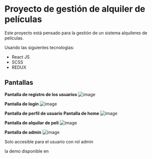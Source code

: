 # Proyecto de gestión de alquiler de películas  

Este proyecto está pensado para la gestión de un sistema alquileres de películas.

Usando las siguientes tecnologías:

- React JS
- SCSS
- REDUX

## Pantallas
**Pantalla de registro de los usuarios**
![image](https://user-images.githubusercontent.com/60045207/142779227-3104f5d3-3b10-4b5b-b3d7-820013406c03.png)

**Pantalla de login**
![image](https://user-images.githubusercontent.com/60045207/142779268-8c25dfa0-e753-427e-9e60-498f8b2ae451.png)

**Pantalla de perfil de usuario**
**Pantalla de home**
![image](https://user-images.githubusercontent.com/60045207/142779298-947cc266-e154-4d97-b231-8c6196d8c419.png)

**Pantalla de alquilar de peli**
![image](https://user-images.githubusercontent.com/60045207/142779312-51229713-9534-47d9-9fec-c9a8ef24b5c0.png)

**Pantalla de admin**
![image](https://user-images.githubusercontent.com/60045207/142779362-1210e84b-116c-452c-9c9c-3100a0153759.png)

Solo accesible para el usuario con rol admin


la demo disponible en

